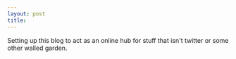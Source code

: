 ```yaml
---
layout: post
title:
---
```


Setting up this blog to act as an online hub for stuff that isn't twitter or some other walled garden.
